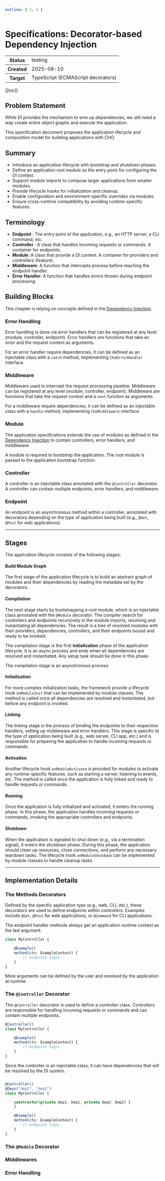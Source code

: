 ```yaml
---
outline: [ 2, 4 ]
---
```


# Specifications: Decorator-based Dependency Injection

<table class="properties">
    <tbody>
        <tr>
            <th>Status</th>
            <td>testing</td>
        </tr>
        <tr>
            <th>Created</th>
            <td>2025-08-10</td>
        </tr>
        <tr>
            <th>Target</th>
            <td>TypeScript (ECMAScript decorators)</td>
        </tr>
    </tbody>
</table>

[[toc]]

## Problem Statement

While DI provides the mechanism to wire up dependencies, we still need a way create entire object graphs and execute the
application.

This specification document proposes the application lifecycle and composition model for building applications with CHO.

## Summary

- Introduce an application lifecycle with bootstrap and shutdown phases.
- Define an application root module as the entry point for configuring the DI context.
- Support module imports to compose larger applications from smaller modules.
- Provide lifecycle hooks for initialization and cleanup.
- Enable configuration and environment-specific overrides via modules.
- Ensure cross-runtime compatibility by avoiding runtime-specific features.

## Terminology

- **Endpoint** : The entry point of the application, e.g., an HTTP server, a CLI command, etc.
- **Controller** : A class that handles incoming requests or commands. A container for endpoints.
- **Module**: A class that provide a DI context. A container for providers and controllers (feature).
- **Middleware**: A function that intercepts process before reaching the endpoint handler.
- **Error Handler**: A function that handles errors thrown during endpoint processing.

## Building Blocks

This chapter is relying on concepts defined in the [Dependency Injection](./di.md).

### Error Handling

Error handling is done via error handlers that can be registered at any level (module, controller, endpoint). Error
handlers are functions that take an error and the request context as arguments.

For an error handler require dependencies, it can be defined as an injectable class with a `catch` method, implementing
`ChoErrorHandler` interface.

### Middleware

Middleware used to intercept the request processing pipeline. Middleware can be registered at any level (module,
controller, endpoint). Middleware are functions that take the request context and a `next` function as arguments.

For a middleware require dependencies, it can be defined as an injectable class with a `handle` method, implementing
`ChoMiddleware` interface.

### Module

The application specifications extends the use of modules as defined in the [Dependency Injection](./di.md) to
contain controllers, error handlers, and middleware.

A module is required to bootstrap the application. The root module is passed to the application bootstrap function.

### Controller

A controller is an injectable class annotated with the `@Controller` decorator. A controller can contain multiple
endpoints, error handlers, and middleware.

### Endpoint

An endpoint is an asynchronous method within a controller, annotated with decorators depending on the type of
application being built (e.g., `@Get`, `@Post` for web applications).


---

## Stages

The application lifecycle consists of the following stages:

#### Build Module Graph

The first stage of the application lifecycle is to build an abstract graph of modules and their dependencies by reading
the metadata set by the decorators.

#### Compilation

The next stage starts by bootstrapping a root module, which is an injectable class annotated with the `@Module`
decorator. The compiler search for controllers and endpoints recursively in the module imports, resolving and
instantiating all dependencies. The result is a tree of resolved modules with their providers, dependencies,
controllers, and their endpoints bound and ready to be invoked.

The compilation stage is the first **initialization** phase of the application lifecycle. It is an async process and
ends when all dependencies are resolved and instantiated. Any setup task should be done in this phase.

The compilation stage is an asynchronous process.

#### Initialization

For more complex initialization tasks, the framework provide a lifecycle hook `onModuleInit` that can be implemented by
module classes. The method is called once all dependencies are resolved and instantiated, but before any endpoint is
invoked.

#### Linking

The linking stage is the process of binding the endpoints to their respective handlers, setting up middleware and error
handlers. This stage is specific to the type of application being built (e.g., web server, CLI app, etc.) and is
responsible for preparing the application to handle incoming requests or commands.

#### Activation

Another lifecycle hook `onModuleActivate` is provided for modules to activate any runtime-specific features, such as
starting a server, listening to events, etc. The method is called once the application is fully linked and ready to
handle requests or commands.

#### Running

Once the application is fully initialized and activated, it enters the running phase. In this phase, the application
handles incoming requests or commands, invoking the appropriate controllers and endpoints.

#### Shutdown

When the application is signaled to shut down (e.g., via a termination signal), it enters the shutdown phase. During
this phase, the application should clean up resources, close connections, and perform any necessary teardown tasks.
The lifecycle hook `onModuleShutdown` can be implemented by module classes to handle cleanup tasks.

---

## Implementation Details

### The Methods Decorators

Defined by the specific application type (e.g., web, CLI, etc.), these decorators are used to define endpoints within
controllers. Examples include `@Get`, `@Post` for web applications, or `@Command` for CLI applications.

The endpoint handler methods always get an application runtime context as the last argument.

```ts
class MyController {

    @Example()
    method(ctx: ExampleContext) {
        // endpoint logic
    }
}
```

More arguments can be defined by the user and resolved by the application at runtime.

### The `@Controller` Decorator

The `@Controller` decorator is used to define a controller class. Controllers are responsible for handling incoming
requests or commands and can contain multiple endpoints.

```ts
@Controller()
class MyController {

    @Example()
    method(ctx: ExampleContext) {
        // endpoint logic
    }
}
```

Since the controller is an injectable class, it can have dependencies that will be resolved by the DI system.

```ts

@Controller()
@Deps("dep1", "dep2")
class MyController {

    constructor(private dep1: Dep1, private dep2: Dep2) {
    }

    @Example()
    method(ctx: ExampleContext) {
        // endpoint logic
    }
}
```


### The `@Module` Decorator

### Middlewares

### Error Handling